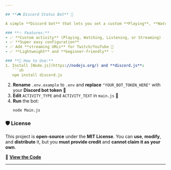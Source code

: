 ```yaml
---

## **🎮 Discord Status Bot** 🚀

A simple **Discord bot** that lets you set a custom **Playing**, **Watching**, **Listening**, or **Streaming** status. It's super easy to use, and you can **edit** the bot’s presence with just a few tweaks! 🎉

### **✨ Features:**
- ✅ **Custom activity** (Playing, Watching, Listening, or Streaming)  
- ✅ **Super easy configuration**  
- ✅ Add **streaming URLs** for Twitch/YouTube 🎥  
- ✅ **Lightweight** and **beginner-friendly** 💡  

### **🔧 How to Use:**
1. Install [Node.js](https://nodejs.org/) and **discord.js**:  
   ```sh
   npm install discord.js
   ```
2. **Rename** `.env.example` to `.env` and **replace** `"YOUR_BOT_TOKEN_HERE"` with your **Discord bot token** 🔑  
3. **Edit** `ACTIVITY_TYPE` and `ACTIVITY_TEXT` in `main.js` 💬  
4. **Run** the bot:  
   ```sh
   node Main.js
   ```

### **🛡️ License**  
This project is **open-source** under the **MIT License**. You can **use**, **modify**, and **distribute** it, but you **must provide credit** and **cannot claim it as your own**.

🔗 **[View the Code](https://github.com/K1z-Team/Discord-Status-Bot)**

---
```

